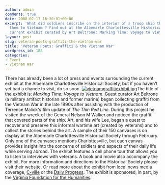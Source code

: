 ```yaml
---
author: admin
comments: true
date: 2008-02-17 16:30:01+00:00
excerpt: 'What did soldiers inscribe on the interior of a troop ship that carried
  them to Vietnam ? Find out at the Albemarle Charlottesville Historical Society''s
  current exhibit curated by Art Beltrone: Marking Time: Voyage to Vietnam.....'
layout: post
slug: veteran-poets-graffiti-the-vietnam-war
title: 'Veteran Poets: Graffiti & the Vietnam War'
wordpress_id: 188
categories:
- Event
- Vietnam War
---
```


There has already been a lot of press and events surrounding the current exhibit at the Albemarle Charlottesville Historical Society, but if you haven't yet had a chance to visit, do so soon. [![vietnamgraffitiexhibit.jpg](http://www.locohistory.org/blog/albemarle/wp-content/uploads/2008/02/vietnamgraffitiexhibit.jpg)](http://www.locohistory.org/blog/albemarle/2008/02/17/veteran-poets-graffiti-the-vietnam-war/189/)The title of the exhibit is: _Marking Time: Voyage to Vietnam_. Guest curator Art Beltrone (a military artifact historian and former marine) began collecting graffiti from the Vietnam War in the late 1990s after assisting with the production of Terrence Malick's film update of _The Thin Red Line_. During this project he visited the wreck of the General Nelson M Walker and noticed the graffiti that covered parts of the ship. Art, and his wife Lee, began a  quest to recover and preserve this informal wartime art (created by veterans) and to collect the stories behind the art. A  sample of their 150 canvases is on display at the Albemarle Charlottesville Historical Society through February. Only one of the canvases mentions Charlottesville, but each canvas provides insight into the concerns of soldiers and aspects of their daily life while serving abroad.  The exhibit features  a cell phone tour that allows you to listen to interviews with veterans. A book and movie also accompany the exhibit. For more information and directions to the Historical Society please visit their [website](http://albemarlehistory.org/current_exhibit.htm). Or read more about the exhibit from local news media coverage, [C-ville](http://www.c-ville.com/index.php?cat=1990507071411724&ShowArticle_ID=11430601080889207) or the [Daily Progress](http://www.dailyprogress.com/servlet/Satellite?pagename=CDP/MGArticle/CDP_BasicArticle&cid=1173354619907&c=MGArticle). The exhibit is sponsored, in part, by the [Virginia Foundation for the Humanities](http://www.virginiafoundation.org/).  
